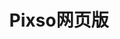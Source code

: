 ﻿---
id: 1237
title: "Pixso网页版"
weight: 1237
version: "1.0.0"
updateTime: "2022-09-20T14:52:48"
debName: "http://113.24.212.22:8090/upload/file/app.web.design.pixso_1.0.0_all.deb"
debSize: "36KB"
command: "xdg-open https://pixso.design/"
compatibility: 3
---
